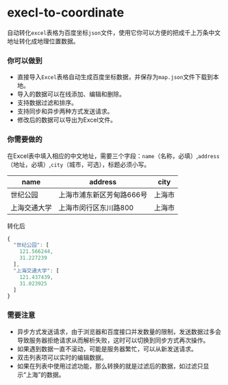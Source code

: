 # execl-to-coordinate
自动转化`excel`表格为百度坐标`json`文件，使用它你可以方便的把成千上万条中文地址转化成地理位置数据。
### 你可以做到
- 直接导入`Excel`表格自动生成百度坐标数据，并保存为`map.json`文件下载到本地。
- 导入的数据可以在线添加、编辑和删除。
- 支持数据过滤和排序。
- 支持同步和异步两种方式发送请求。
- 修改后的数据可以导出为Excel文件。

### 你需要做的
在Excel表中填入相应的中文地址，需要三个字段：`name`（名称，必填）,`address`（地址，必填）,`city`（城市，可选），标题必须小写。

|name|address|city|
|----|-------| -----|
|世纪公园|上海市浦东新区芳甸路666号| 上海市|
|上海交通大学|上海市闵行区东川路800| 上海市|

转化后
```javascript
{
  "世纪公园": [
    121.566244,
    31.227239
  ],
  "上海交通大学": [
    121.437439,
    31.023925
  ]
}
 ````

### 需要注意
- 异步方式发送请求，由于浏览器和百度接口并发数量的限制，发送数据过多会导致服务器拒绝请求从而解析失败，这时可以切换到同步方式再次操作。
- 如果遇到数据一直不滚动，可能是服务器繁忙，可以从新发送请求。
- 双击列表项可以实时的编辑数据。
- 如果在列表中使用过滤功能，那么转换的就是过滤后的数据，如过滤只显示“上海”的数据。


